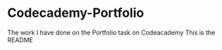 # Codecademy-Portfolio
The work I have done on the Portfolio task on Codeacademy
This is the README
